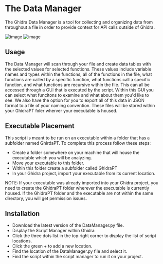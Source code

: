 # The Data Manager
The Ghidra Data Manager is a tool for collecting and organizing data from throughout a file in order to provide context for API calls outside of Ghidra.

![image](https://user-images.githubusercontent.com/83371509/232357833-d7bd8542-afd6-4e54-a315-773cfd73afad.png)
![image](https://user-images.githubusercontent.com/83371509/232357847-710ffb85-1d48-4c96-b0df-3dc251e8f0d7.png)


## Usage
The Data Manager will scan through your file and create data tables with the selected values for selected functions. These values include variable names and types within the functions, all of the functions in the file, what functions are called by a specific function, what functions call a specific function, and what functions are recursive within the file. This can all be accessed through a GUI that is executed by the script. Within this GUI you can select what funcitons to examine and what about them you'd like to see. We also have the option for you to export all of this data in JSON format to a file of your naming convention. These files will be stored within your GhidraPT foler wherver your executable is housed.

## Executable Placement
This script is meant to be run on an executable within a folder that has a subfolder named GhirdaPT. To complete this process follow these steps:
- Create a folder somewhere on your machine that will house the executable which you will be analyzing. 
- Move your executable to this folder. 
- Within this folder create a subfolder called GhidraPT
- In your Ghidra project, import your executable from its current location.

NOTE: If your executable was already imported into your Ghidra project, you need to create the GhidraPT folder wherever the executable is currently housed. If the GhidraPT folder and the executable are not within the same directory, you will get permission issues.

## Installation
- Download the latest version of the DataManager.py file.
- Display the Script Manager within Ghidra
- Click the three dots list in the top right corner to display the list of script locations.
- Click the green + to add a new location.
- Find the location of the DataManager.py file and select it.
- Find the script within the script manager to run it on your project.
